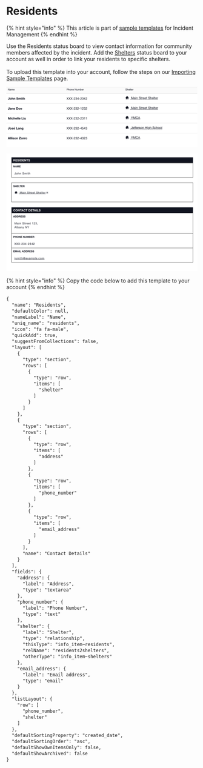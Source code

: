 # Residents

{% hint style="info" %}
This article is part of [sample templates](../) for Incident Management
{% endhint %}

Use the Residents status board to view contact information for community members affected by the incident. Add the [Shelters](shelters.md) status board to your account as well in order to link your residents to specific shelters. \
\
To upload this template into your account, follow the steps on our [Importing Sample Templates](../importing-sample-templates.md) page.

![](<../../../.gitbook/assets/Screen Shot 2021-09-23 at 1.56.36 PM.png>)

![](<../../../.gitbook/assets/Screen Shot 2021-09-23 at 1.57.20 PM.png>)

{% hint style="info" %}
Copy the code below to add this template to your account
{% endhint %}

```
{
  "name": "Residents",
  "defaultColor": null,
  "nameLabel": "Name",
  "uniq_name": "residents",
  "icon": "fa fa-male",
  "quickAdd": true,
  "suggestFromCollections": false,
  "layout": [
    {
      "type": "section",
      "rows": [
        {
          "type": "row",
          "items": [
            "shelter"
          ]
        }
      ]
    },
    {
      "type": "section",
      "rows": [
        {
          "type": "row",
          "items": [
            "address"
          ]
        },
        {
          "type": "row",
          "items": [
            "phone_number"
          ]
        },
        {
          "type": "row",
          "items": [
            "email_address"
          ]
        }
      ],
      "name": "Contact Details"
    }
  ],
  "fields": {
    "address": {
      "label": "Address",
      "type": "textarea"
    },
    "phone_number": {
      "label": "Phone Number",
      "type": "text"
    },
    "shelter": {
      "label": "Shelter",
      "type": "relationship",
      "thisType": "info_item~residents",
      "relName": "residents2shelters",
      "otherType": "info_item~shelters"
    },
    "email_address": {
      "label": "Email address",
      "type": "email"
    }
  },
  "listLayout": {
    "row": [
      "phone_number",
      "shelter"
    ]
  },
  "defaultSortingProperty": "created_date",
  "defaultSortingOrder": "asc",
  "defaultShowOwnItemsOnly": false,
  "defaultShowArchived": false
}
```



